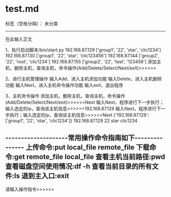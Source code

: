 ﻿# test.md

标签（空格分隔）： 未分类

---

在此输入正文

1、执行启动脚本/bin/start.py
192.168.87.129 ['group1', '22', 'star', 'clic1234']
192.168.87.130 ['group1', '22', 'star', 'clic123456']
192.168.87.144 ['group2', '22', 'root', 'clic1234']
192.168.87.155 ['group2', '22', 'test', '123456']
添加主机，删除主机，查询主机，命令操作(Add/Delete/Select/Next/exit)>>>>>>

2、进行主机管理操作
输入Add，进入主机添加功能
输入Delete，进入主机删除功能
输入Next，进入主机命令操作功能
输入exit，退出程序

3、主机命令操作
添加主机，删除主机，查询主机，命令操作(Add/Delete/Select/Next/exit)>>>>>>Next
输入Next，程序进行下一步执行；输入选定的ip，查询该主机信息>>>>>>192.168.87.129
输入Next，程序进行下一步执行；输入选定的ip，查询该主机信息>>>>>>Next
{'192.168.87.129': ['group1', '22', 'star', 'clic1234']}
192.168.87.129 22 star clic1234

--------------------常用操作命令指南如下---------------
        上传命令:put local_file remote_file
        下载命令:get remote_file local_file
        查看主机当前路径:pwd
        查看磁盘空间使用情况:df -h
        查看当前目录的所有文件:ls
        退到主入口:exit
------------------------------------------------------
        
请输入操作指令>>>>>>




